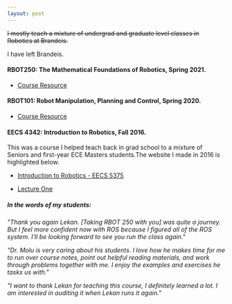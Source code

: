 ```yaml
---
layout: post
---
```


~~I mostly teach a mixture of undergrad and graduate level classes in Robotics at Brandeis.~~

I have left Brandeis.


#### **RBOT250: The Mathematical Foundations of Robotics, Spring 2021.**

+ [Course Resource](/downloads/Papers/RBOT250.pdf)


#### **RBOT101: Robot Manipulation, Planning and Control, Spring 2020.**

+ [Course Resource](/downloads/Papers/RBOT101.pdf)

#### **EECS 4342: Introduction to Robotics, Fall 2016.**

This was a course I helped teach back in grad school to a mixture of Seniors and first-year ECE Masters students.The website I made in 2016 is highlighted below.

+ [Introduction to Robotics - EECS 5375](http://service-lab.github.io/)

+ [Lecture One](http://service-lab.github.io/Lecture-1/)


##### **In the words of my students:**

_"Thank you again Lekan. [Taking RBOT 250 with you] was quite a journey. But I feel more confident now with ROS because I figured all of the ROS system. I'll be looking forward to see you run the class again."_

_"Dr. Molu is very caring about his students. I love how he makes time for me to run over course notes, point out helpful reading materials, and work through problems together with me. I enjoy the examples and exercises he tasks us with."_

_"I want to thank Lekan for teaching this course, I definitely learned a lot. I am interested in auditing it when Lekan runs it again."_
